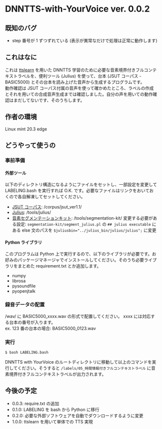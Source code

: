 # DNNTTS-with-YourVoice ver. 0.0.2
## 既知のバグ
- step 番号が 1 ずつずれている (表示が異常なだけで処理は正常に動作します)
## これはなに
これは [ttslearn](https://github.com/r9y9/ttslearn) を用いた DNNTTS 学習のために必要な音素境界付きフルコンテキストラベルを、便利ツール (Julius) を使って、台本 (JSUT コーパス - BASIC5000) とその台本を読み上げた音声から生成するプログラムです。<br>
動作確認は JSUT コーパス付属の音声を使って確かめたところ、ラベルの作成とそれを用いての合成音声生成までは確認しました。自分の声を用いての動作確認はまだしてないです、そのうちします。
## 作者の環境
Linux mint 20.3 edge
## どうやって使うの
### 事前準備
#### 外部ツール
以下のディレクトリ構造になるようにファイルをセットし、一部設定を変更して LABELING.bash を実行すれば O.K. です。必要なファイルはリンクをおいておくので各自解凍してセットしてください。<br>
- [JSUT コーパス](https://sites.google.com/site/shinnosuketakamichi/publication/jsut): /corpus/jsut_ver1.1/
- [Julius](https://julius.osdn.jp/index.php?q=newjulius.html): /tools/julius/
- [音素セグメンテーションキット](https://julius.osdn.jp/index.php?q=ouyoukit.html): /tools/segmentation-kit/
変更する必要がある設定: `segmentation-kit/segment_julius.pl` の `## julius executable` にある else 文のパスを `$juliusbin="../julius_bin/julius/julius";` に変更
#### Python ライブラリ
このプログラムは Python 上で実行するので、以下のライブラリが必要です。お好みのパッケージマネージャでインストールしてください。そのうち必要ライブラリをまとめた requirement.txt とか追加します。
- numpy
- librosa
- pysoundfile
- pyopenjtalk
### 録音データの配置
/wav/ に BASIC5000_xxxx.wav の形式で配置してください。 xxxx には対応する台本の番号が入ります。<br>
ex. 123 番の台本の場合: BASIC5000_0123.wav
### 実行

```
$ bash LABELING.bash
```

DNNTTS with YourVoice のルートディレクトリに移動して以上のコマンドを実行してください。そうすると `/labels/05_時間情報付きフルコンテキストラベル` に音素境界付きフルコンテキストラベルが出力されます。<br>

## 今後の予定
- 0.0.3: require.txt の追加
- 0.1.0: LABELING を bash から Python に移行
- 0.2.0: 必要な外部ソフトウェアを自動でダウンロードするように変更
- 1.0.0: ttslearn を用いて単体での TTS 実現

